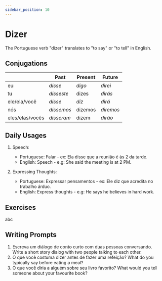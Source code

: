 ```yaml
---
sidebar_position: 10
---
```


# Dizer

The Portuguese verb "dizer" translates to "to say" or "to tell" in English.

## Conjugations

|                 | Past       | Present | Future    |
| --------------- | ---------- | ------- | --------- |
| eu              | _disse_    | _digo_  | _direi_   |
| tu              | _disseste_ | dizes   | _dirás_   |
| ele/ela/você    | _disse_    | _diz_   | _dirá_    |
| nós             | _dissemos_ | dizemos | _diremos_ |
| eles/elas/vocês | _disseram_ | dizem   | _dirão_   |

## Daily Usages

1. Speech:

   - Portuguese: Falar - ex: Ela disse que a reunião é às 2 da tarde.
   - English: Speech - e.g: She said the meeting is at 2 PM.

2. Expressing Thoughts:

   - Portuguese: Expressar pensamentos - ex: Ele diz que acredita no trabalho árduo.
   - English: Express thoughts - e.g: He says he believes in hard work.

## Exercises

abc

## Writing Prompts

1. Escreva um diálogo de conto curto com duas pessoas conversando. Write a short story dialog with two people talking to each other.
2. O que você costuma dizer antes de fazer uma refeição? What do you typically say before eating a meal?
3. O que você diria a alguém sobre seu livro favorito? What would you tell someone about your favourite book?
